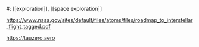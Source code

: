 #: [[exploration]], [[space exploration]] 

https://www.nasa.gov/sites/default/files/atoms/files/roadmap_to_interstellar_flight_tagged.pdf

https://tauzero.aero

